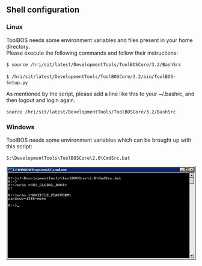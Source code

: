 ##  Shell configuration

### Linux

ToolBOS needs some environment variables and files present in your home directory.  
Please execute the following commands and follow their instructions:

    $ source /hri/sit/latest/DevelopmentTools/ToolBOSCore/3.2/BashSrc   
    
    $ /hri/sit/latest/DevelopmentTools/ToolBOSCore/3.2/bin/ToolBOS-Setup.py
    
As mentioned by the script, please add a line like this to your ~/.bashrc, and then logout and login again.

    source /hri/sit/latest/DevelopmentTools/ToolBOSCore/3.2/BashSrc
    
    
### Windows

ToolBOS needs some environment variables which can be brought up with this script:

    S:\DevelopmentTools\ToolBOSCore\2.0\CmdSrc.bat
    
 ![](WindowsSetEnv.png)